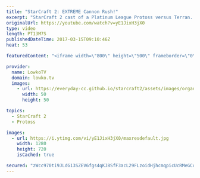 ```yaml
---
title: "StarCraft 2: EXTREME Cannon Rush!"
excerpt: "StarCraft 2 cast of a Platinum League Protoss versus Terran. Subscribe for more videos: http://lowko.tv/youtube Insane Proxy Barracks: https://goo.gl/8m0B4g  Cannon rush seems to be one of the most popular strategies for lower league Protoss players. In this PvT, it is no different. However the Protoss"
originalUrl: https://youtube.com/watch?v=yE1JixH3jX0
type: video
length: PT13M7S
publishedDateTime: 2017-03-15T09:10:46Z
heat: 53

featuredContent: "<iframe width=\"800\" height=\"500\" frameborder=\"0\" src=\"https://www.youtube.com/embed/yE1JixH3jX0\" allow=\"accelerometer; autoplay; encrypted-media; gyroscope; picture-in-picture\" allowfullscreen></iframe>"

provider:
  name: LowkoTV
  domain: lowko.tv
  images:
    - url: https://everyday-cc.github.io/starcraft2/assets/images/organizations/lowko.tv-50x50.jpg
      width: 50
      height: 50

topics:
  - StarCraft 2
  - Protoss

images:
  - url: https://i.ytimg.com/vi/yE1JixH3jX0/maxresdefault.jpg
    width: 1280
    height: 720
    isCached: true

secured: "zWcc970ti9JLdG13SZEV6fgs4qKJ8SfF3acL29FLzoidHjhcmqpicUcRMeGCqLXet2EgZ/crCIggJwMa9m+EZ7elevYgdV19QEWxeHI7W+UEChyGYF9I22miavxkGH+iS1UrfEshApNtp+/NeBil05qYXy92Owoq2sL01uC+NZGIQ6zc/0/Huf2lKBDp7omkNQzWPEzlNHFQ5NCk2TtINGJXSIEpTrY4KJ4kqWQgwmRULWjF+//RQ0rp8gJkRcr7wgHUMU/kNec2SbR89Hf3dVTGm4LeDrQkVaXbbomKhh3jovItcEHLFM+Euqpv0GRucfoBbIAaWhQyKB6KYxOb95g6wsy5nnDfN1TshrvFqNYWy/3cNS0/ypD2Rh8BcwIyyn+9lSlewr3GNo+yhOiXxYjIMiwKspHH2fHm6KDVbv/8Xzhta22ir89exFrrELns;V6Bi/rNRqq3Dg7Z16hcY3w=="
---
```


